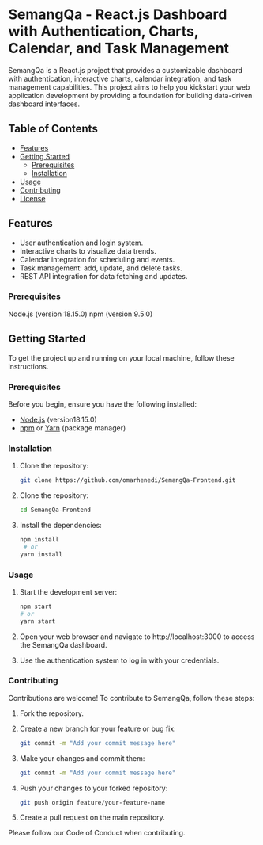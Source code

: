 # SemangQa - React.js Dashboard with Authentication, Charts, Calendar, and Task Management

SemangQa is a React.js project that provides a customizable dashboard with authentication, interactive charts, calendar integration, and task management capabilities. This project aims to help you kickstart your web application development by providing a foundation for building data-driven dashboard interfaces.

## Table of Contents

- [Features](#features)
- [Getting Started](#getting-started)
  - [Prerequisites](#prerequisites)
  - [Installation](#installation)
- [Usage](#usage)
- [Contributing](#contributing)
- [License](#license)

## Features

- User authentication and login system.
- Interactive charts to visualize data trends.
- Calendar integration for scheduling and events.
- Task management: add, update, and delete tasks.
- REST API integration for data fetching and updates.


### Prerequisites
Node.js (version 18.15.0)
npm (version 9.5.0)
## Getting Started
To get the project up and running on your local machine, follow these instructions.
### Prerequisites

Before you begin, ensure you have the following installed:

- [Node.js](https://nodejs.org/) (version18.15.0)
- [npm](https://www.npmjs.com/) or [Yarn](https://yarnpkg.com/) (package manager)

### Installation

1. Clone the repository:

   ```bash
   git clone https://github.com/omarhenedi/SemangQa-Frontend.git

2. Clone the repository:

   ```bash
   cd SemangQa-Frontend

3. Install the dependencies:

   ```bash
   npm install
    # or
   yarn install

### Usage

1. Start the development server:

    ```bash
    npm start
    # or
    yarn start

2. Open your web browser and navigate to http://localhost:3000 to access the SemangQa dashboard.

3. Use the authentication system to log in with your credentials.

### Contributing

Contributions are welcome! To contribute to SemangQa, follow these steps:

1. Fork the repository.

2. Create a new branch for your feature or bug fix:
    ```bash
    git commit -m "Add your commit message here"


3. Make your changes and commit them:
    ```bash
    git commit -m "Add your commit message here"

4. Push your changes to your forked repository:
    ```bash
    git push origin feature/your-feature-name

5. Create a pull request on the main repository.

Please follow our Code of Conduct when contributing.







